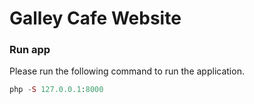 # Galley Cafe Website

### Run app
Please run the following command to run the application.
```php
php -S 127.0.0.1:8000
```